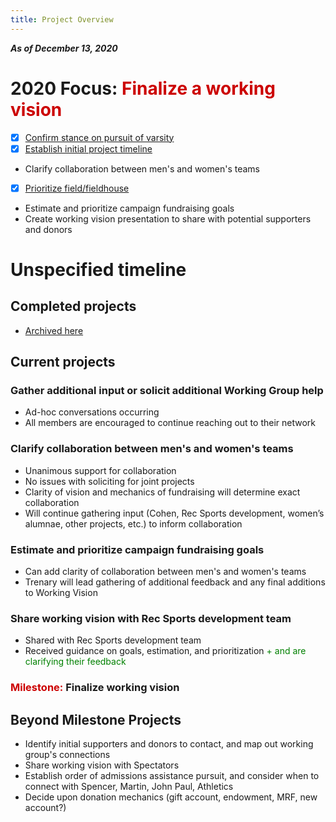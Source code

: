 ```yaml
---
title: Project Overview
---
```

***As of December 13, 2020***

# 2020 Focus: <span style='color:#cc0000'>Finalize a working vision</span>
- [x] [Confirm stance on pursuit of varsity](/projects/completed.html)
- [x] [Establish initial project timeline](/projects/completed.html)
- Clarify collaboration between men's and women's teams
- [x] [Prioritize field/fieldhouse](/projects/completed.html)
- Estimate and prioritize campaign fundraising goals
- Create working vision presentation to share with potential supporters and donors

# Unspecified timeline
## Completed projects
- [Archived here](/completed.md)

## Current projects  
### Gather additional input or solicit additional Working Group help
- Ad-hoc conversations occurring
- All members are encouraged to continue reaching out to their network

### Clarify collaboration between men's and women's teams
- Unanimous support for collaboration
- No issues with soliciting for joint projects
- Clarity of vision and mechanics of fundraising will determine exact collaboration
- Will continue gathering input (Cohen, Rec Sports development, women’s alumnae, other projects, etc.) to inform collaboration

### Estimate and prioritize campaign fundraising goals
- Can add clarity of collaboration between men's and women's teams
- Trenary will lead gathering of additional feedback and any final additions to Working Vision

### Share working vision with Rec Sports development team
- Shared with Rec Sports development team
- Received guidance on goals, estimation, and prioritization <span style='color:green'>+ and are clarifying their feedback</span>

### <span style='color:#cc0000'>Milestone:</span> **Finalize working vision**

## Beyond Milestone Projects
- Identify initial supporters and donors to contact, and map out working group's connections
- Share working vision with Spectators
- Establish order of admissions assistance pursuit, and consider when to connect with Spencer, Martin, John Paul, Athletics
- Decide upon donation mechanics (gift account, endowment, MRF, new account?)
